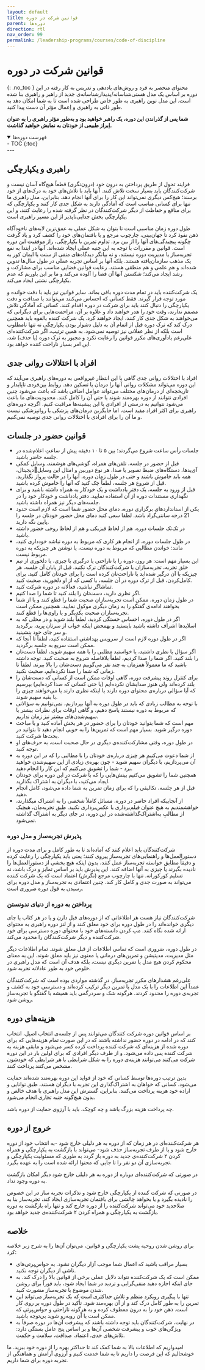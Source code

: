 ```yaml
---
layout: default
title: قوانین شرکت در دوره
parent: دوره‌ها
direction: rtl
nav_order: 99
permalink: /leadership-programs/courses/code-of-discipline
---
```


# قوانین شرکت در دوره
{: .no_toc }
محتوای منحصر به فرد و روش‌های یاددهی و تدریس به کار رفته در این دوره بر اساس یک مدل هستی‌شناسانه/پدیدارشناسانه‌ی جدید از راهبر و راهبری بنا شده است. این مدل نوین راهبری به طور خاص طراحی شده است تا به شما امکان دهد به طور ذاتی به راهبری و اِعمال مؤثر آن دست پیدا کنید.

**شما پس از گذراندن این دوره، یک راهبر خواهید بود و به‌طور مؤثر راهبری را به عنوان اِبراز طبیعی از خودتان به نمایش خواهید گذاشت.**

<details open markdown="block">
  <summary>فهرست دوره‌ها</summary>
  - TOC
  {:toc}
</details>
---

## راهبری و یکپارچگی
فرایند تحول از طریق پرداختن به درون خود (درون‌نگری) قطعاً هیچ‌گاه آسان نیست و شرکت‌کنندگان باید بسیار سخت تلاش کنند. آنها باید با تلاش‌های خود به درک‌های از خود برسند؛ هیچ‌کس دیگری نمی‌تواند این کار را برای آنها انجام دهد. بنابراین، مدل راهبری ما تنها برای کسانی مناسب است که آمادگی دارند به شکل جدی کار کنند و یکپارچگی که برای منافع و حفاظت از دیگر شرکت‌کنندگان در نظر گرفته شده را رعایت کنند، و این یکپارچگی بخش جدایی‌ناپذیر از این مسیر راهبری است.

طول دوره زمان مناسبی است تا بتوان به شکل عملی به عمق‌ترین لایه‌های ناخودآگاه ذهن نفوذ کرد تا جهان‌بینی، چارچوب مرجع و یا بافتمان‌های خود را کشف کرد و یاد گرفت چگونه پیچیدگی‌های آنها را از بین برد. تداوم تمرین با یکپارچگی، راز موفقیت این دوره است. قوانین و مقررات با توجه به این جنبه عملی ایجاد شده‌اند. آنها در ابتدا به نفع تجربه‌ساز یا مدیریت دوره نیستند، و نه بیانگر دیدگاه‌های منفی از سنت یا ایمان کور به یک مذهب سازمان‌یافته هستند. بلکه آنها بر اساس تجربه عملی در طول سال‌ها تدوین شده‌اند و هم علمی و هم منطقی هستند. رعایت قوانین فضایی مناسب برای مشارکت و رشد ایجاد می‌کند؛ شکستن آنها آن فضا را آلوده می‌کند و ما بر این باوریم که عدم یکپارچگی نشتی ایجاد می‌کند.

یک شرکت‌کننده باید در تمام مدت دوره باقی بماند. سایر قوانین نیز باید با دقت خوانده و مورد توجه قرار گیرند. فقط کسانی که احساس می‌کنند می‌توانند با صداقت و دقت یکپارچگی را دنبال کنند باید برای شرکت در دوره اقدام کنند. کسانی که آمادگی تلاش مصمم ندارند، وقت خود را هدر خواهند داد و علاوه بر آن، مزاحمت‌هایی برای دیگرانی که می‌خواهند به شکل جدی کار کنند، ایجاد خواهند کرد. یک شرکت کننده بالقوه باید همچنین درک کند که ترک دوره قبل از اتمام آن به دلیل دشوار بودن یکپارچگی نه تنها نامطلوب است بلکه از نظر عقلانی نیز توصیه نمی‌شود. به همین ترتیب، اگر شرکت‌کننده‌ای علی‌رغم یادآوری‌های مکرر قوانین را رعایت نکرد و مجبور به ترک دوره (یا حذف) شد، این امر بسیار ناراحت کننده خواهد بود.

## افراد با اختلالات روانی جدی
افراد با اختلالات روانی جدی گاهی با این انتظار غیرواقعی به دوره‌های راهبری می‌آیند که این دوره می‌تواند مشکلات روانی آنها را درمان یا تسکین دهد. روابط بین‌فردی ناپایدار و تاریخچه‌ای از درمان‌های مختلف می‌تواند عوامل اضافی باشد که باعث می‌شود چنین افرادی نتوانند از دوره بهره‌مند شوند یا حتی آن را کامل کنند. محدودیت‌های ما باعث می‌شود نتوانیم به درستی از افرادی با این پیشینه‌ها مراقبت کنیم. اگرچه دوره‌های راهبری برای اکثر افراد مفید است، اما جایگزین درمان‌های پزشکی یا روانپزشکی نیست و ما آن را برای افرادی با اختلالات روانی جدی توصیه نمی‌کنیم.

## قوانین حضور در جلسات

- جلسات رأس ساعت شروع می‌گردند؛ بین ۵ تا ۱۰ دقیقه پیش از ساعتِ اعلام‌شده در جلسه حاضر باشید.
- قبل از حضور در جلسه،‌ تلفن‌های همراه، گوشی‌های هوشمند، وسایل کمکی دیجیتال،آی‌پد‌ها، دستگاه‌های ضبط تصویر یا صدا، هر نوع دوربین و امثال این وسایل همه باید خاموش باشند و حتی در طول زمان دوره، آن­ها را در حالت پرواز نگذارید. قبل از شروع هر جلسه، لطفاً چک کنید که آن­ها را خاموش کرده باشید.
- قبل از ورود به جلسه،‌ یک دفتر یادداشت و یک خودکار به همراه داشته باشید و برای نگهداری مستندات دوره از آن استفاده نمایید. دفتر یادداشت و خودکار خود را در جلسه‌های دیگر نیز همراه داشته باشید.
- یکی از استانداردهای برگزاری دوره،‌ دمای محل حضور شما است که لازم است حدود 21 درجه سانتی‌گراد باشد. لطفا سعی کنید دمای محل حضور خودتان در جلسه را پایین نگه دارید.
- در تک‌تک جلسات دوره، هم از لحاظ فیزیکی و هم از لحاظ روحی حضور داشته باشید.
- در طول جلسات دوره، از انجام هر کاری که مربوط به دوره نباشد خودداری کنید، مانند: خواندن مطالبی که مربوط به دوره نیست، یا نوشتن هر چیزی­که به دوره مربوط نیست.
- این بسیار مهم است: هر روز، دوره را با ناراحتی یا درگیری با چیزی، یا دلخوری از تیم خلق تجربه، تجربه‌سازان یا شرکت‌کنندگان ترک نکنید. قبل از پایان آن جلسه، هر چیزی­که با آن درگیر شده‌اید یا ناراحت‌تان کرده است را برای خودتان کامل کنید. برای کامل‌کردن، قبل از ترک دوره در آن جلسه، با کسی که از او دلخورید، صحبت کنید.
- تماشاگر نباشید، فعالانه در دوره شرکت کنید.
- اگر نظری دارید، دست‌تان را بلند کنید تا شما را صدا کنیم.
- در طول زمان دوره، ممکن است تجربه‌سازان صحبت شما را قطع کنند و یا از شما بخواهند ادامه‌ی گفتگو را به زمان دیگری موکول نمایید. هم­چنین ممکن است تجربه‌سازان صحبت یکدیگر و یا راوی‌ها را قطع کنند.
- اگر در طول دوره، احساس خستگی کردید، لطفاً بلند شوید  و در محلی که  به اسلایدها اشراف داشته باشید بایستید و به­محض این­که خواب از سرتان پرید، برگردید و سر جای خود بنشینید.
- اگر در طول دوره لازم است از سرویس بهداشتی استفاده کنید، لطفاً تا آن­جا که ممکن است سریع به جلسه برگردید.
- اگر سؤال یا نظری داشتید، یا خواستید مطلبی را با همه سهیم شوید، لطفاً دست‌تان را بلند کنید. اگر شما را صدا کردیم، لطفاً بلافاصله شروع به صحبت کنید. توجه داشته باشید که ما معمولاً همزمان به چند نفر می‌گوییم دست‌شان را بالا ببرند. لطفاً تا زمانی که شما را صدا نکرده‌ایم، صحبت نکنید.
- برای کنترل روند پیشرفت دوره، گاهی اوقات ممکن است از کسانی که دست‌شان را بلند کرده‌اند ولی هنوز صدایشان نکرده‌ایم (یا حتی کسانی که صدا کرده‌ایم) بپرسیم که آیا سؤالی درباره‌ی محتوای دوره دارند یا این­که نظری دارند یا می‌خواهند چیزی را با بقیه سهیم شوند.
- با توجه به مطالب زیادی که باید در طول دوره به آن­ها بپردازیم، نمی‌توانیم به سؤالاتی که مربوط به دوره نیستند پاسخ دهیم، و گاهی اوقات برای نظرات بیشتر یا سهیم‌شدن‌های بیشتر نیز زمان نداریم.
- مهم است که شما بتوانید خودتان را برای حضور در هر بخش آماده کنید و با مباحث دوره درگیر شوید. بسیار مهم است که تمرین‌ها را به خوبی انجام دهید تا بتوانید در بحث‌ها شرکت کنید.
- در طول دوره، وقتی مشارکت‌کننده‌ی دیگری در حال صحبت است، به حرف‌های او توجه کنید.
- از شما دعوت می‌کنیم هر چیزی درباره‌ی خودتان را یا مطالبی را که در این دوره به آن می‌پردازیم، با دیگران سهیم شوید - چون بهره‌ی زیادی از این سهیم‌شدن خواهید برد - شما را تشویق می‌کنیم که این کار را انجام دهید.
- هم­چنین شما را تشویق می‌کنیم بینش‌هایی را که با شرکت در این دوره برای خودتان ایجاد می‌کنید، با دیگران به اشتراک بگذارید.
- قبل از هر جلسه، تکالیفی را که برای زمان تمرین به شما داده می‌شود، کامل انجام دهید.
- از آن­جایی‏که افراد حاضر در دوره، مسائل کاملاً شخصی را به اشتراک می‏گذارند، خواهشمندیم به هیچ عنوان فیلم‌برداری یا عکس‌برداری نکنید. طبق تجربه‌مان، هیچ­یک از مطالبِ به‌‌اشتراک‌‌گذاشته‌شده در این دوره، در جای دیگر به اشتراک گذاشته نمی‌شود.

### پذیرش تجربه‌ساز و مدل دوره
شرکت‌کنندگان باید اعلام کنند که آماده‌اند تا به طور کامل و برای مدت دوره از دستورالعمل‌ها و راهنمایی‌های تجربه‌ساز پیروی کنند؛ یعنی باید یکپارچگی را رعایت کرده و دقیقاً مطابق خواسته تجربه‌ساز عمل کنند، بدون اینکه هیچ بخشی از دستورالعمل‌ها را نادیده بگیرند یا چیزی به آنها اضافه کنند. این پذیرش باید بر اساس تمایز و درک باشد، نه تسلیم کورکورانه. تنها با چارچوب مرجع (نگرش) اعتماد است که یک شرکت کننده می‌تواند به صورت جدی و کامل کار کند. چنین اعتمادی به تجربه‌ساز و مدل دوره برای رسیدن به قول دوره ضروری است.

### پرداختن به دوره از دنیای ندونستن
شرکت‌کنندگان نیاز هست هر اطلاعاتی که از دوره‌های قبل دارن و یا در هر کتاب یا جای دیگری خوانده‌اند را در طول دوره برای خود معلق کنند و از لنز دوره راهبری به محتوای ارائه شده نگاه کنند. مپ کردن دانسته‌های خود با محتوای دوره دسترسی برای خود شرکت‌کننده و دیگر شرکت‌کنندگان را محدود می‌کند.

در طول دوره، ضروری است که تمامی اطلاعات از قبل معلق شوند. تمام اطلاعات دیگر مثل مدیریت، مدیتیشن و تمرین‌های درمانی یا معنوی نیز باید معلق شوند. این به معنای محکوم کردن هیچ مدل یا تمرین دیگری نیست، بلکه هدف آن است که مدل راهبری در خلوص خود به طور عادلانه تجربه شود.

علی‌رغم هشدارهای مکرر تجربه‌ساز، در گذشته مواردی بوده است که شرکت‌کنندگان عمداً این اطلاعات را با یک مدل یا تمرین دیگر ترکیب کرده‌اند و دسترسی خود به کشف و تجربه‌ی دوره را محدود کردند. هرگونه شک و سردرگمی باید همیشه با گفتگو با تجربه‌ساز روشن شود.

## هزینه‌های دوره
بر اساس قوانین دوره شرکت کنندگان می‌توانند پس از جلسه‌ی انتخاب اصیل، انتخاب کنند که در ادامه در دوره حضور نداشته باشند که در این صورت تمام هزینه‌هایی که برای دوره شده از هزینه‌ای که شرکت کننده پرداخت کرده کسر می‌شود و مابقی هزینه به شرکت کننده پس داده می‌شود. و از طرف دیگر افرادی که برای اولین بار در این دوره شرکت می‌کنند می‌توانند هزینه‌ی دوره را به شکل شرایطی با هر شرایطی که خودشون مشخص می‌کنند پرداخت کنند.

بدین ترتیب دوره‌ها توسط کسانی که خود از فواید این دوره بهره‌مند شده‌اند حمایت می‌شود. کسانی که خواهان به اشتراک‌گذاری این تجربه با دیگران هستند، طبق توانایی و اراده خود هزینه پرداخت می‌کنند. بنابراین، گسترش این مدل راهبری با هدف خالص و بدون هیچ‌گونه جنبه تجاری انجام می‌شود.

چه پرداخت هزینه بزرگ باشد و چه کوچک، باید با آرزوی حمایت از دوره باشد.

## خروج از دوره
هر شرکت‌کننده‌ای در هر زمان که از دوره به هر دلیلی خارج شود -به انتخاب خود از دوره خارج شود و یا از طرف تجربه‌ساز حذف شود- می‌تواند با بازگشت به یکپارچگی و همراه کردن ۲ شرکت‌کننده‌ی جدید به دوره باز گردد به طوری که مسئولیت یکپارچگی و تجربه‌سازی آن دو نفر را تا جایی که محتوا ارائه شده است را به عهده بگیرد.

در صورتی که شرکت‌کننده‌ای دوباره از دوره به هر دلیلی خارج شود دیگر امکان بازگشت به دوره وجود نداد.

در صورتی که شرکت کننده از یکپارچگی خارج شود و تذکرات تجربه ساز در این خصوص را نادیده بگیرد و یا بخواهد چالشی برای بافتمان تجربه‌سازی ایجاد کند، تجربه‌ساز بنا به صلاحدید خود می‌تواند شرکت‌کننده را از دوره خارج کند و تنها راه بازگشت به دوره بازگشت به یکپارچگی و همراه کردن ۲ شرکت‌کننده‌ی جدید خواهد بود.

## خلاصه
برای روشن شدن روحیه پشت یکپارچگی و قوانین، می‌توان آن‌ها را به شرح زیر خلاصه کرد:

- بسیار مراقب باشید که اعمال شما موجب آزار دیگران نشود. به حواس‌پرتی‌های ناشی از دیگران توجه نکنید.
- ممکن است که یک شرکت‌کننده نتواند دلایل عملی برخی از قوانین بالا را درک کند. به جای اینکه اجازه دهید منفی‌گرایی و تردید در شما ایجاد شود، باید فوراً برای روشن شدن موضوع با تجربه‌ساز مشورت کنید.
- تنها با پیگیری رویکرد منظم و تلاش حداکثری است که یک تجربه‌ساز می‌تواند این تمرین را به طور کامل درک کند و از آن بهره‌مند شود. تأکید در طول دوره بر روی کار است. ذهن خود را به درون معطوف کرده و به هرگونه ناراحتی و حواس‌پرتی که ممکن است با آن روبه‌رو شوید بی‌توجه باشید.
- در نهایت، شرکت‌کنندگان باید توجه داشته باشند که پیشرفت آن‌ها در دوره صرفاً به ویژگی‌های خوب و پیشرفت شخصی آن‌ها و بر اساس پنج عامل بستگی دارد: تلاش‌های جدی، اعتماد، صداقت، سلامت و حکمت.

امیدواریم که اطلاعات بالا به شما کمک کند تا حداکثر بهره را از دوره خود ببرید. ما خوشحالیم که این فرصت را داریم تا به شما خدمت کنیم و آرزوی آرامش و هماهنگی از تجربه دوره برای شما داریم.
